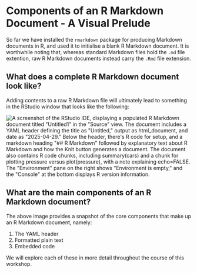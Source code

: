 # Components of an R Markdown Document - A Visual Prelude

So far we have installed the `rmarkdown` package for producing Markdown documents in R, and used it to initialise a blank R Markdown document. It is worthwhile noting that, whereas standard Markdown files hold the `.md` file extention, raw R Markdown documents instead carry the `.Rmd` file extension. 

## What does a complete R Markdown document look like?

Adding contents to a raw R Markdown file will ultimately lead to something in the RStudio window that looks like the following:

![A screenshot of the RStudio IDE, displaying a populated R Markdown document titled "Untitled1" in the "Source" view. The document includes a YAML header defining the title as "Untitled," output as html_document, and date as "2025-04-29." Below the header, there's R code for setup, and a markdown heading "## R Markdown" followed by explanatory text about R Markdown and how the Knit button generates a document. The document also contains R code chunks, including summary(cars) and a chunk for plotting pressure versus plot(pressure), with a note explaining echo=FALSE. The "Environment" pane on the right shows "Environment is empty," and the "Console" at the bottom displays R version information.](Embedded_Display_Items/Completed_RMarkdown_View.png)

## What are the main components of an R Markdown document?

The above image provides a snapshot of the core components that make up an R Markdown document, namely:

1. The YAML header
2. Formatted plain text
3. Embedded code

We will explore each of these in more detail throughout the course of this workshop.
